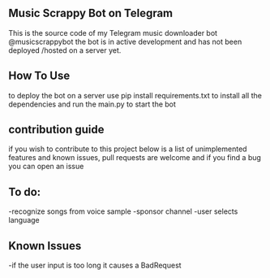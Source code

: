 ## Music Scrappy Bot on Telegram
This is the source code of my Telegram music downloader bot @musicscrappybot
the bot is in active development and has not been deployed /hosted on a server yet.

## How To Use
to deploy the bot on a server use pip install requirements.txt to install all the dependencies and run the main.py to start the bot

## contribution guide
if you wish to contribute to this project below is a list of unimplemented features and known issues, pull requests are welcome and if you find a bug you can open an issue

## To do:
-recognize songs from voice sample
-sponsor channel
-user selects language

## Known Issues
-if the user input is too long it causes a BadRequest